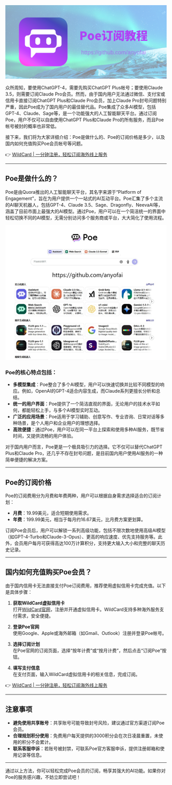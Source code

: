 ![Poe订阅，Poe充值，Poe购买](https://raw.githubusercontent.com/anyofai/poe/refs/heads/main/image/Poe%E8%AE%A2%E9%98%85.png)

众所周知，要使用ChatGPT-4，需要先购买ChatGPT Plus帐号；要使用Claude 3.5，则需要订阅Claude Pro会员。然而，由于国内用户无法通过微信、支付宝或信用卡直接订阅ChatGPT Plus和Claude Pro会员，加上Claude Pro封号问题特别严重，因此Poe成为了国内用户的最佳替代品。Poe集成了众多AI模型，包括GPT-4、Claude、Sage等，是一个功能强大的人工智能聊天平台。通过订阅Poe，用户不仅可以自由使用ChatGPT Plus和Claude Pro的所有服务，而且Poe帐号被封的概率也非常低。

接下来，我们将为大家详细介绍：Poe是做什么的、Poe的订阅价格是多少，以及国内如何充值购买Poe会员帐号等问题。

👉 [WildCard | 一分钟注册，轻松订阅海外线上服务](https://bit.ly/bewildcard)

---

## Poe是做什么的？

Poe是由Quora推出的人工智能聊天平台，其名字来源于“Platform of Engagement”，旨在为用户提供一个一站式的AI互动平台。Poe汇集了多个主流的AI聊天机器人，包括GPT-4、Claude 3.5、Sage、Dragonfly、NeevaAI等，涵盖了目前市面上最强大的AI模型。通过Poe，用户可以在一个简洁统一的界面中轻松切换不同的AI模型，无需分别访问多个服务商或平台，大大简化了使用流程。

![最新Poe订阅教程：国内如何充值购买Poe会员帐号？](https://raw.githubusercontent.com/anyofai/poe/refs/heads/main/image/%E6%9C%80%E6%96%B0Poe%E8%AE%A2%E9%98%85%E6%95%99%E7%A8%8B%EF%BC%9A%E5%9B%BD%E5%86%85%E5%A6%82%E4%BD%95%E5%85%85%E5%80%BC%E8%B4%AD%E4%B9%B0Poe%E4%BC%9A%E5%91%98%E5%B8%90%E5%8F%B7.jpg)

### Poe的核心特点包括：

- **多模型集成**：Poe整合了多个AI模型，用户可以快速切换并比较不同模型的响应。例如，OpenAI的GPT-4适合内容生成，而Claude系列更擅长分析和总结。
- **统一的用户界面**：Poe提供了一个简洁直观的界面，无论用户的技术水平如何，都能轻松上手，与多个AI模型实时互动。
- **广泛的应用场景**：Poe适用于学习辅助、创意写作、专业咨询、日常对话等多种场景，是个人用户和企业用户的理想选择。
- **高效便捷**：通过Poe，用户可以在同一平台上探索和使用多种AI服务，既节省时间，又提供流畅的用户体验。

对于国内用户而言，Poe更是一个极具吸引力的选择。它不仅可以替代ChatGPT Plus和Claude Pro，还几乎不存在封号问题，是目前国内用户使用AI服务的一种简单便捷的解决方案。

---

## Poe的订阅价格

Poe的订阅费用分为月费和年费两种，用户可以根据自身需求选择适合的订阅计划：

- **月费**：19.99美元，适合短期使用需求。
- **年费**：199.99美元，相当于每月约16.67美元，比月费方案更划算。

订阅Poe会员后，用户可以解锁一系列高级功能，包括不限次数地使用高级AI模型（如GPT-4-Turbo和Claude-3-Opus）、更高的响应速度、优先支持服务等。此外，会员用户每月可获得高达100万计算积分，支持更大输入大小和完整的聊天历史记录。

---

## 国内如何充值购买Poe会员？

由于国内信用卡无法直接支付Poe订阅费用，推荐使用虚拟信用卡完成充值。以下是具体步骤：

1. **获取WildCard虚拟信用卡**  
   打开[WildCard官网](https://bit.ly/bewildcard)，注册并开通虚拟信用卡。WildCard支持多种海外服务支付需求，安全便捷。

2. **登录Poe官网**  
   使用Google、Apple或海外邮箱（如Gmail、Outlook）注册并登录Poe帐号。

3. **选择订阅计划**  
   在Poe官网的订阅页面，选择“按年计费”或“按月计费”，然后点击“订阅Poe”按钮。

4. **填写支付信息**  
   在支付页面，输入WildCard虚拟信用卡的相关信息，完成订阅。

👉 [WildCard | 一分钟注册，轻松订阅海外线上服务](https://bit.ly/bewildcard)

---

## 注意事项

- **避免使用共享账号**：共享账号可能导致封号风险，建议通过官方渠道订阅Poe会员。
- **合理规划积分使用**：免费用户每天提供的3000积分会在次日凌晨重置，未使用的积分不会累计。
- **联系客服申诉**：若账号被封禁，可联系Poe官方客服申诉，提供注册邮箱和使用记录等信息。

---

通过以上方法，你可以轻松完成Poe会员的订阅，畅享其强大的AI功能。如果你对Poe的服务感兴趣，不妨立即尝试吧！